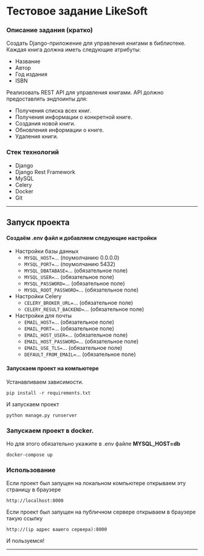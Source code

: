 # Тестовое задание LikeSoft

### Описание задания (кратко)

Создать Django-приложение для управления книгами в библиотеке. Каждая книга должна иметь следующие атрибуты:

- Название
- Автор
- Год издания
- ISBN

Реализовать REST API для управления книгами. API должно предоставлять эндпоинты для:

- Получения списка всех книг.
- Получения информации о конкретной книге.
- Создания новой книги.
- Обновления информации о книге.
- Удаления книги.

### Стек технологий

- Django
- Django Rest Framework
- MySQL
- Celery
- Docker
- Git

---

## Запуск проекта

#### Создаём .env файл и добавляем следующие настройки

- Настройки базы данных
    - `MYSQL_HOST=`... (поумолчанию 0.0.0.0)
    - `MYSQL_PORT=`... (поумолчанию 5432)
    - `MYSQL_DBATABASE=`... (обязательное поле)
    - `MYSQL_USER=`... (обязательное поле)
    - `MYSQL_PASSWORD=`... (обязательное поле)
    - `MYSQL_ROOT_PASSWORD=`... (обязательное поле)
- Настройки Celery
    - `CELERY_BROKER_URL=`... (обязательное поле)
    - `CELERY_RESULT_BACKEND=`... (обязательное поле)
- Настройки для почты
    - `EMAIL_HOST=`... (обязательное поле)
    - `EMAIL_PORT=`... (обязательное поле)
    - `EMAIL_HOST_USER=`... (обязательное поле)
    - `EMAIL_HOST_PASSWORD=`... (обязательное поле)
    - `EMAIL_USE_TLS=`... (обязательное поле)
    - `DEFAULT_FROM_EMAIL=`... (обязательное поле)

#### Запускаем проект на компьютере

Устанавливаем зависимости.

```
pip install -r requirements.txt
```

И запускаем проект

```
python manage.py runserver
```

### Запускаем проект в docker.

Но для этого обязательно укажите в .env файле **MYSQL_HOST=db**

```
docker-compose up
```

### Использование

Если проект был запущен на локальном компьютере
открываем эту страницу в браузере

```
http://localhost:8000
```

Если проект был запущен на публичном сервере
открываем в браузере такую ссылку

```
http://(ip адрес вашего сервера):8000
```

И пользуемся!

---